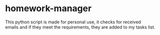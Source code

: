 # homework-manager
This python script is made for personal use, it checks for received  
emails and if they meet the requirements, they are added to my tasks list.
